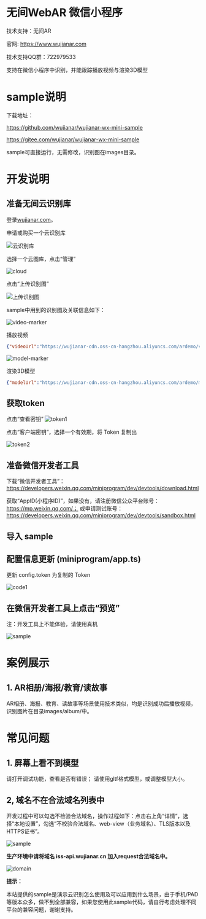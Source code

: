 # 无间WebAR 微信小程序

技术支持：无间AR

官网: https://www.wujianar.com

技术支持QQ群：722979533

支持在微信小程序中识别，并能跟踪播放视频与渲染3D模型


# sample说明

下载地址：

https://github.com/wujianar/wujianar-wx-mini-sample

https://gitee.com/wujianar/wujianar-wx-mini-sample

sample可直接运行，无需修改，识别图在images目录。

# 开发说明

## 准备无间云识别库

登录[wujianar.com](https://www.wujianar.com)。

申请或购买一个云识别库

![云识别库](images/3.png)

选择一个云图库，点击“管理”

![cloud](images/4.png)

点击“上传识别图”

![上传识别图](images/6.png)

sample中用到的识别图及关联信息如下：

![video-marker](images/video.jpg)

播放视频

```json
{"videoUrl":"https://wujianar-cdn.oss-cn-hangzhou.aliyuncs.com/ardemo/videos/2.mp4"}
```

![model-marker](images/model.jpg)

渲染3D模型

```json
{"modelUrl":"https://wujianar-cdn.oss-cn-hangzhou.aliyuncs.com/ardemo/models/kl.gltf","scale":0.07}
```

## 获取token

点击“查看密钥”
![token1](images/5.png)

点击“客户端密钥”，选择一个有效期，将 Token 复制出

![token2](images/2.png)

## 准备微信开发者工具

下载“微信开发者工具”：https://developers.weixin.qq.com/miniprogram/dev/devtools/download.html

获取“AppID(小程序ID)”，如果没有，请注册微信公众平台账号：https://mp.weixin.qq.com/；
或申请测试账号：https://developers.weixin.qq.com/miniprogram/dev/devtools/sandbox.html

## 导入 sample


## 配置信息更新 (miniprogram/app.ts)

更新 config.token 为复制的 Token

![code1](images/1.png)

## 在微信开发者工具上点击“预览”

注：开发工具上不能体验，请使用真机

![sample](images/sample.jpg)

# 案例展示

## 1. AR相册/海报/教育/读故事

AR相册、海报、教育、读故事等场景使用技术类似，均是识别成功后播放视频，识别图片在目录images/album/中。

# 常见问题

## 1. 屏幕上看不到模型

请打开调试功能，查看是否有错误；
请使用gltf格式模型，或调整模型大小。

## 2, 域名不在合法域名列表中

开发过程中可以勾选不检验合法域名，操作过程如下：点击右上角“详情”，选择“本地设置”，勾选“不校验合法域名、web-view（业务域名）、TLS版本以及HTTPS证书”。

![sample](images/dev.png)

**生产环境中请将域名 iss-api.wujianar.cn 加入request合法域名中。**

![domain](images/domain.png)


**提示：**

本站提供的sample是演示云识别怎么使用及可以应用到什么场景，由于手机/PAD等版本众多，做不到全部兼容，如果您使用此sample代码，请自行考虑处理不同平台的兼容问题，谢谢支持。